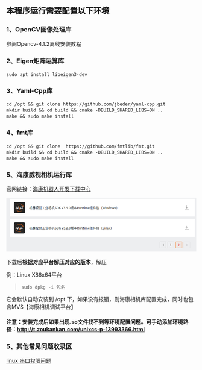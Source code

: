 ## 本程序运行需要配置以下环境

### 1、OpenCV图像处理库

参阅Opencv-4.1.2离线安装教程



### 2、Eigen矩阵运算库

~~~shell
sudo apt install libeigen3-dev
~~~

### 3、Yaml-Cpp库
~~~shell
cd /opt && git clone https://github.com/jbeder/yaml-cpp.git
mkdir build && cd build && cmake -DBUILD_SHARED_LIBS=ON ..
make && sudo make install
~~~

### 4、fmt库
~~~shell
cd /opt && git clone  https://github.com/fmtlib/fmt.git
mkdir build && cd build && cmake -DBUILD_SHARED_LIBS=ON ..
make && sudo make install
~~~

### 5、海康威视相机运行库
官网链接：[海康机器人开发下载中心](https://www.hikrobotics.com/cn/machinevision/service/download?module=0)

![1](./resource/env_install_doc/1.png)

下载后**根据对应平台解压对应的版本**，解压

例：Linux X86x64平台

> ```
> sudo dpkg -i 包名
> ```

它会默认自动安装到 /opt 下，如果没有报错，则海康相机库配置完成，同时也包含MVS【海康相机调试平台】



#### 注意：安装完成后如果出现.so文件找不到等环境配置问题。可手动添加环境路径：http://t.zoukankan.com/unixcs-p-13993366.html


### 5、其他常见问题收录区
[linux 串口权限问题](https://blog.csdn.net/itas109/article/details/83027431)